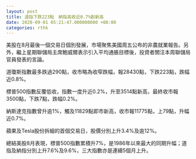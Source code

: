 ```yaml
---
layout: post
title: 道指下跌223點　納指高收近0.7%創新高
date: 2020-09-01 05:21:47.000000000 +08:00
categories: rthk
---
```


美股在8月最後一個交易日個別發展，市場聚焦美國周五公布的非農就業報告。另外，繼上星期聯儲局主席鮑威爾表示引入平均通脹目標後，投資者關注本周聯儲局官員發表的言論。

道瓊斯指數最多跌過290點，收市略為收窄跌幅，報28430點，下跌223點，跌幅近0.8%。

標普500指數反覆低收，指數一度升近0.2%，升至3514點新高，最終收市報3500點，下跌7點，跌幅0.2%。

納斯達克指數曾升逾1%，觸及11829點即市新高，收市報11775點，上79點，升幅近0.7%。

蘋果及Tesla股份拆細的首個交易日，股價分別上升3.4%及逾12%。

總結美股8月表現，標普500指數累積升7%，是1986年以來最大的同期升幅；道指及納指分別上升7.6%及9.6%，三大指數亦是連續5個月上升。
